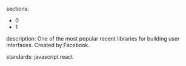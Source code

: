 sections:
  - 0
  - 1

description: One of the most popular recent libraries for building user interfaces. Created by Facebook.

standards: javascript.react
